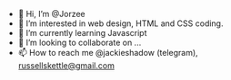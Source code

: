 - 👋 Hi, I’m @Jorzee
- 👀 I’m interested in web design, HTML and CSS coding.
- 🌱 I’m currently learning Javascript
- 💞️ I’m looking to collaborate on ...
- 📫 How to reach me @jackieshadow (telegram), russellskettle@gmail.com

<!---
Jorzee/Jorzee is a ✨ special ✨ repository because its `README.md` (this file) appears on your GitHub profile.
You can click the Preview link to take a look at your changes.
--->
